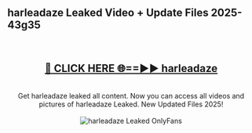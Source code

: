 <h2>harleadaze Leaked Video + Update Files 2025- 43g35</h2>
<br>
<div align="center">
<h2><a href="https://libra.edu.pl?harleadaze" rel="nofollow">🔴 CLICK HERE 🌐==►► harleadaze</a></h2>
<br>
Get harleadaze leaked all content. Now you can access all videos and pictures of harleadaze Leaked. New Updated Files 2025!
<br>
<br>
<a href="https://libra.edu.pl?harleadaze" rel="nofollow" data-target="animated-image.originalLink"><img src="https://i.ibb.co.com/WyWwxjT/player-gif2.gif" alt="harleadaze Leaked OnlyFans" style="max-width: 100%; display: inline-block;" data-target="animated-image.originalImage"></a>
</div>
<br>